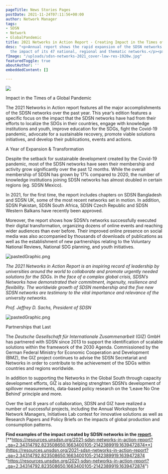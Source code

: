 ```yaml
---
pageTitle: News Stories Pages
postDate: 2021-11-24T07:11:56+00:00
author: Network Manager
tags:
- SDSN
- Network
- GlobalPandemic
title: 2021 Networks in Action Report - Creating Impact in the Times of Covid-19
desc: "<p>Annual report shows the rapid expansion of the SDSN networks program and
  the impact of its 47 national, regional and thematic networks.</p><p><br></p>"
fImage: "/uploads/sdsn-networks-2021_cover-low-res-1920w.jpg"
featuredToggle: true
aboutAuthor: ''
embeddedContent: []

---
```

![](https://lirp.cdn-website.com/6f2c9f57/dms3rep/multi/opt/SDSN+Networks+2021_COVER+low+res-1920w.jpg) 

Impact in the Times of a Global Pandemic

The 2021 Networks in Action report features all the major accomplishments of the SDSN networks over the past year. This year’s edition features a specific focus on the impact that the SDSN networks have had from their efforts to localize the SDGs in their countries, engage with knowledge institutions and youth, improve education for the SDGs, fight the Covid-19 pandemic, advocate for a sustainable recovery, promote viable solutions initiatives, and develop their publications, events and actions.

A Year of Expansion & Transformation

Despite the setback for sustainable development created by the Covid-19 pandemic, most of the SDSN networks have seen their membership and activity grow significantly over the past 12 months. While the overall membership of SDSN has grown by 17% compared to 2020, the number of knowledge institutions joining SDSN networks has almost doubled in certain regions (eg. SDSN Mexico).

In 2021, for the first time, the report includes chapters on SDSN Bangladesh and SDSN UK, some of the most recent networks set in motion. In addition, SDSN Pakistan, SDSN South Africa, SDSN Czech Republic and SDSN Western Balkans have recently been approved.

Moreover, the report shows how SDSN’s networks successfully executed their digital transformation, organizing dozens of online events and reaching wider audiences than ever before. Their improved online presence on social media was also accompanied by thousands of downloads of publications as well as the establishment of new partnerships relating to the Voluntary National Reviews, National SDG planning, and youth initiatives.

![pastedGraphic.png](blob:https://app.forestry.io/0585316b-c921-431f-8aa9-6a3ed57501e7)

_The 2021 Networks in Action Report is an inspiring record of leadership by universities around the world to collaborate and promote urgently needed solutions for the SDGs. In the face of a complex global crisis, SDSN’s Networks have demonstrated their commitment, ingenuity, resilience and flexibility. The worldwide growth of SDSN membership and the five new SDSN networks are testimony to the vital importance and relevance of the university networks._

_Prof. Jeffrey D. Sachs, President of SDSN_

![pastedGraphic.png](blob:https://app.forestry.io/0585316b-c921-431f-8aa9-6a3ed57501e7)

Partnerships that Last

The _Deutsche Gesellschaft für Internationale Zusammenarbeit_ (GIZ) GmbH has partnered with SDSN since 2013 to support the identification of scalable solutions within the framework of the 2030 Agenda. Commissioned by the German Federal Ministry for Economic Cooperation and Development (BMZ), the GIZ project continues to advise the SDSN Secretariat and Networks in order to contribute to the achievement of the SDGs within countries and regions worldwide.

In addition to supporting the Networks in the Global South through capacity development efforts, GIZ is also helping strenghten SDSN’s development of spillover measurements, data-based policy research on the ‘Leave No One Behind’ principle and more.

Over the last 8 years of collaboration, SDSN and GIZ have realized a number of successful projects, including the Annual Workshops for Network Managers, Initiatives Lab contest for innovative solutions as well as Research Papers and Policy Briefs on the impacts of global production and consumption patterns.

**Find examples of the impact created by SDSN networks in the** [**report**](https://resources.unsdsn.org/2021-sdsn-networks-in-action-report)**.** [**https://resources.unsdsn.org/2021-sdsn-networks-in-action-report?_ga=2.34314792.823508650.1663400105-2142389919.1639472874**](https://resources.unsdsn.org/2021-sdsn-networks-in-action-report?_ga=2.34314792.823508650.1663400105-2142389919.1639472874 "https://resources.unsdsn.org/2021-sdsn-networks-in-action-report?_ga=2.34314792.823508650.1663400105-2142389919.1639472874")